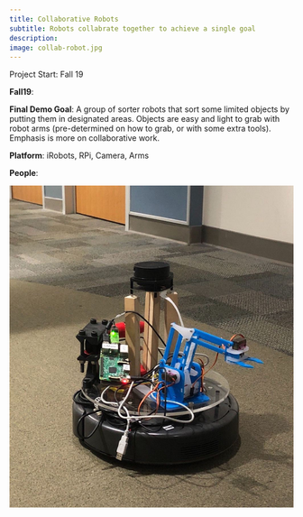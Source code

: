 ```yaml
---
title: Collaborative Robots
subtitle: Robots collabrate together to achieve a single goal
description:
image: collab-robot.jpg
---
```


Project Start: Fall 19


__Fall19__:

__Final Demo Goal__: A group of sorter robots that sort some limited objects by putting them in designated areas. Objects are easy and light to grab with robot arms (pre-determined on how to grab, or with some extra tools). Emphasis is more on collaborative work.

__Platform__: iRobots, RPi, Camera, Arms

__People__:


![](collab-robot.jpg)
